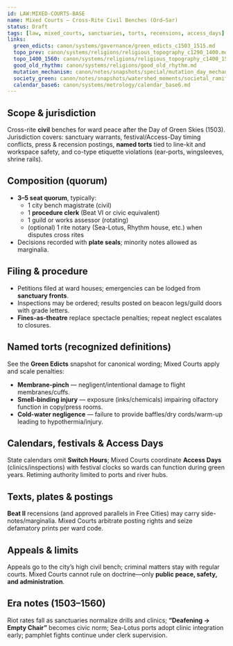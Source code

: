 ```yaml
---
id: LAW:MIXED-COURTS-BASE
name: Mixed Courts — Cross-Rite Civil Benches (Ord–Sar)
status: Draft
tags: [law, mixed_courts, sanctuaries, torts, recensions, access_days]
links:
  green_edicts: canon/systems/governance/green_edicts_c1503_1515.md
  topo_prev: canon/systems/religions/religious_topography_c1290_1400.md
  topo_1400_1560: canon/systems/religions/religious_topography_c1400_1560.md
  good_old_rhythm: canon/systems/religions/good_old_rhythm.md
  mutation_mechanism: canon/notes/snapshots/special/mutation_day_mechanism.md
  society_green: canon/notes/snapshots/watershed_moments/societal_ramifications_green_skies_c1503_1530.md
  calendar_base6: canon/systems/metrology/calendar_base6.md
---
```


## Scope & jurisdiction
Cross-rite **civil** benches for ward peace after the Day of Green Skies (1503). Jurisdiction covers: sanctuary warrants, festival/Access-Day timing conflicts, press & recension postings, **named torts** tied to line-kit and workspace safety, and co-type etiquette violations (ear-ports, wingsleeves, shrine rails).

## Composition (quorum)
- **3–5 seat quorum**, typically:
  - 1 city bench magistrate (civil)
  - 1 **procedure clerk** (Beat VI or civic equivalent)
  - 1 guild or works assessor (rotating)
  - (optional) 1 rite notary (Sea-Lotus, Rhythm house, etc.) when disputes cross rites
- Decisions recorded with **plate seals**; minority notes allowed as marginalia.

## Filing & procedure
- Petitions filed at ward houses; emergencies can be lodged from **sanctuary fronts**.
- Inspections may be ordered; results posted on beacon legs/guild doors with grade letters.
- **Fines-as-theatre** replace spectacle penalties; repeat neglect escalates to closures.

## Named torts (recognized definitions)
See the **Green Edicts** snapshot for canonical wording; Mixed Courts apply and scale penalties:
- **Membrane-pinch** — negligent/intentional damage to flight membranes/cuffs.
- **Smell-binding injury** — exposure (inks/chemicals) impairing olfactory function in copy/press rooms.
- **Cold-water negligence** — failure to provide baffles/dry cords/warm-up leading to hypothermia/injury.

## Calendars, festivals & Access Days
State calendars omit **Switch Hours**; Mixed Courts coordinate **Access Days** (clinics/inspections) with festival clocks so wards can function during green years. Retiming authority limited to ports and river hubs.

## Texts, plates & postings
**Beat II** recensions (and approved parallels in Free Cities) may carry side-notes/marginalia. Mixed Courts arbitrate posting rights and seize defamatory prints per ward code.

## Appeals & limits
Appeals go to the city’s high civil bench; criminal matters stay with regular courts. Mixed Courts cannot rule on doctrine—only **public peace, safety, and administration**.

## Era notes (1503–1560)
Riot rates fall as sanctuaries normalize drills and clinics; **“Deafening → Empty Chair”** becomes civic norm; Sea-Lotus ports adopt clinic integration early; pamphlet fights continue under clerk supervision.
